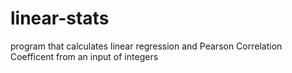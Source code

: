 # linear-stats

program that calculates linear regression and Pearson Correlation Coefficent from an input of integers